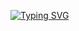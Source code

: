 [![Typing SVG](https://readme-typing-svg.demolab.com?font=Fira+Code&weight=500&pause=100&center=true&vCenter=true&random=false&width=435&lines=%F0%9F%91%8BHello+there!%F0%9F%91%8B;My+name+is+Nguy%E1%BB%85n+H%C3%B9ng+C%C6%B0%E1%BB%9Dng)](https://git.io/typing-svg)
